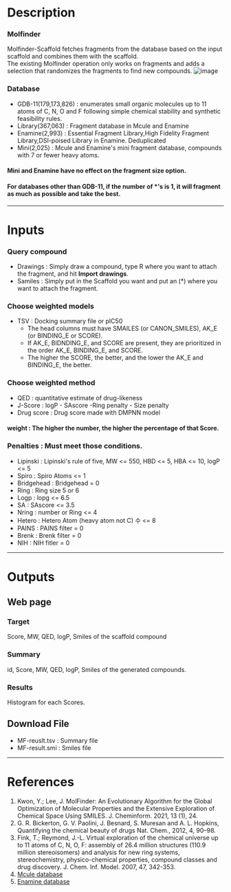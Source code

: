 # Description
### Molfinder
Molfinder-Scaffold fetches fragments from the database based on the input scaffold and combines them with the scaffold. \
 The existing Molfinder operation only works on fragments and adds a selection that randomizes the fragments to find new compounds.
![image](https://github.com/arontier/ad3-descs/assets/98073046/d504a64b-e38a-4376-ba42-3deb2594de52)

### Database
 - GDB-11(179,173,826) : enumerates small organic molecules up to 11 atoms of C, N, O and F following simple chemical stability and synthetic feasibility rules.
 - Library(367,063) : Fragment database in Mcule and Enamine
 - Enamine(2,993) : Essential Fragment Library,High Fidelity Fragment Library,DSI-poised Library in Enamine. Deduplicated
 - Mini(2,025) : Mcule and Enamine's mini fragment database, compounds with 7 or fewer heavy atoms.

#### Mini and Enamine have no effect on the fragment size option.
#### For databases other than GDB-11, if the number of *'s is 1, it will fragment as much as possible and take the best.

---
# Inputs
### Query compound
 - Drawings : Simply draw a compound, type R where you want to attach the fragment, and hit <b>Import drawings</b>.
 - Samiles : Simply put in the Scaffold you want and put an (*) where you want to attach the fragment.

### Choose weighted models
 - TSV : Docking summary file or pIC50
   - The head columns must have SMAILES (or CANON_SMILES), AK_E (or BINDING_E or SCORE).
   - If AK_E, BIDNDING_E, and SCORE are present, they are prioritized in the order AK_E, BINDING_E, and SCORE.
   - The higher the SCORE, the better, and the lower the AK_E and BINDING_E, the better.

### Choose weighted method
 - QED : quantitative estimate of drug-likeness
 - J-Score : logP - SAscore -Ring penalty - Size penalty
 - Drug score : Drug score made with DMPNN model

#### weight :  The higher the number, the higher the percentage of that Score.

### Penalties : Must meet those conditions.
 - Lipinski : Lipinski's rule of five, MW <= 550, HBD <= 5, HBA <= 10, logP <= 5 
 - Spiro : Spiro Atoms <= 1
 - Bridgehead : Bridgehead = 0
 - Ring : Ring size 5 or 6
 - Logp : lopg <= 6.5
 - SA : SAscore <= 3.5
 - Nring : number or Ring <= 4
 - Hetero : Hetero Atom (heavy atom not C) 수 <= 8
 - PAINS : PAINS filter = 0
 - Brenk : Brenk filter = 0
 - NIH : NIH fitler = 0

---
# Outputs
## Web page
### Target
Score, MW, QED, logP, Smiles of the scaffold compound
### Summary
id, Score, MW, QED, logP, Smiles of the generated compounds.

### Results
Histogram for each Scores.

## Download File
 - MF-reuslt.tsv : Summary file
 - MF-result.smi : Smiles file


---
# References
1. Kwon, Y.; Lee, J. MolFinder: An Evolutionary Algorithm for the Global Optimization of Molecular Properties and the Extensive Exploration of Chemical Space Using SMILES. J. Cheminform. 2021, 13 (1), 24.
2. G. R. Bickerton, G. V. Paolini, J. Besnard, S. Muresan and A. L. Hopkins, Quantifying the chemical beauty of drugs Nat. Chem., 2012, 4, 90–98.
3. Fink, T.; Reymond, J.-L. Virtual exploration of the chemical universe up to 11 atoms of C, N, O, F: assembly of 26.4 million structures (110.9 million stereoisomers) and analysis for new ring systems, stereochemistry, physico-chemical properties, compound classes and drug discovery. J. Chem. Inf. Model. 2007, 47, 342-353.
4. [Mcule database](https://mcule.com/database/)
5. [Enamine database](https://enamine.net/compound-libraries/fragment-libraries)
